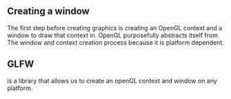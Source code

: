 ## Creating a window

The first step before creating graphics is creating an OpenGL context and
a window to draw that context in. OpenGL purposefully abstracts itself from The
window and context creation process because it is platform dependent.


## GLFW
is a library that allows us to create an openGL context and window on any
platform.
